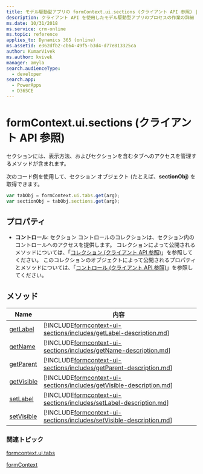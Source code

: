 ```yaml
---
title: モデル駆動型アプリの formContext.ui.sections (クライアント API 参照) | Microsoft Docs
description: クライアント API を使用したモデル駆動型アプリのプロセスの作業の詳細
ms.date: 10/31/2018
ms.service: crm-online
ms.topic: reference
applies_to: Dynamics 365 (online)
ms.assetid: e362dfb2-cb64-49f5-b3d4-d77e813325ca
author: KumarVivek
ms.author: kvivek
manager: amyla
search.audienceType:
  - developer
search.app:
  - PowerApps
  - D365CE
---
```

# <a name="formcontextuisections-client-api-reference"></a>formContext.ui.sections (クライアント API 参照)



セクションには、表示方法、およびセクションを含むタブへのアクセスを管理するメソッドが含まれます。

次のコード例を使用して、セクション オブジェクト (たとえば、**sectionObj**) を取得できます。

```JavaScript
var tabObj = formContext.ui.tabs.get(arg);
var sectionObj = tabObj.sections.get(arg);
```

## <a name="properties"></a>プロパティ​​

- **コントロール**: セクション コントロールのコレクションは、セクション内のコントロールへのアクセスを提供します。 コレクションによって公開されるメソッドについては、「[コレクション (クライアント API 参照)](collections.md)」を参照してください。 このコレクションのオブジェクトによって公開されるプロパティとメソッドについては、「[コントロール (クライアント API 参照)](controls.md)」を参照してください。


## <a name="methods"></a>メソッド

|Name | 内容 |
|--|--|
|[getLabel](formcontext-ui-sections/getLabel.md)|[!INCLUDE[formcontext-ui-sections/includes/getLabel-description.md](formcontext-ui-sections/includes/getLabel-description.md)]|
|[getName](formcontext-ui-sections/getName.md)|[!INCLUDE[formcontext-ui-sections/includes/getName-description.md](formcontext-ui-sections/includes/getName-description.md)]|
|[getParent](formcontext-ui-sections/getParent.md)|[!INCLUDE[formcontext-ui-sections/includes/getParent-description.md](formcontext-ui-sections/includes/getParent-description.md)]|
|[getVisible](formcontext-ui-sections/getVisible.md)|[!INCLUDE[formcontext-ui-sections/includes/getVisible-description.md](formcontext-ui-sections/includes/getVisible-description.md)]|
|[setLabel](formcontext-ui-sections/setLabel.md)|[!INCLUDE[formcontext-ui-sections/includes/setLabel-description.md](formcontext-ui-sections/includes/setLabel-description.md)]|
|[setVisible](formcontext-ui-sections/setVisible.md)|[!INCLUDE[formcontext-ui-sections/includes/setVisible-description.md](formcontext-ui-sections/includes/setVisible-description.md)]|

### <a name="related-topics"></a>関連トピック

[formcontext.ui.tabs](formcontext-ui-tabs.md)

[formContext](../clientapi-form-context.md)